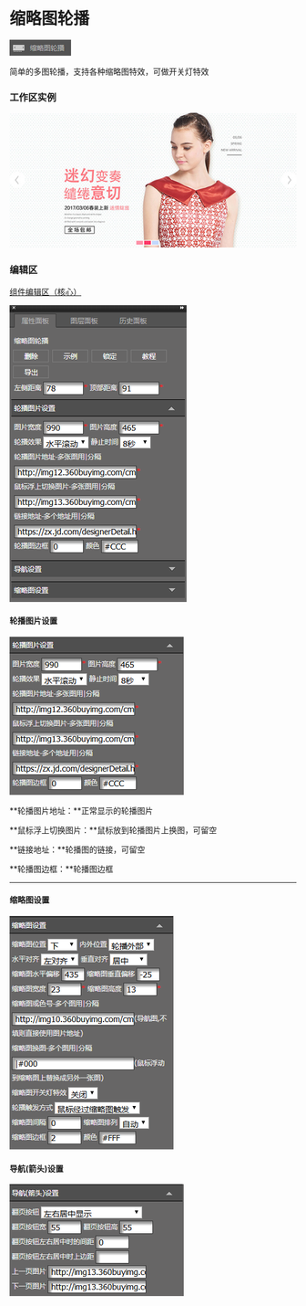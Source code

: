 # 缩略图轮播

![](/assets/wwqq_05.jpg)

简单的多图轮播，支持各种缩略图特效，可做开关灯特效

### 工作区实例

![](/assets/QQ5-1.jpg)

### 编辑区

[组件编辑区（核心）](/chapter1/gong-ju-jie-mian/zu-jian-bian-ji-qu-ff08-he-xin-ff09.md)

![](/assets/QQ5-2.png)

#### 轮播图片设置

![](/assets/iHFIort.png)

**轮播图片地址：**正常显示的轮播图片

**鼠标浮上切换图片：**鼠标放到轮播图片上换图，可留空

**链接地址：**轮播图的链接，可留空

**轮播图边框：**轮播图边框

---

#### 缩略图设置

![](/assets/imfryat.png)

#### 导航\(箭头\)设置

![](/assets/impeport.png)

